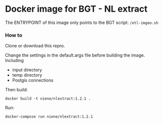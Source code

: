 # Docker image for BGT - NL extract

The ENTRYPOINT of this image only points to the BGT script: `/etl-imgeo.sh` 

### How to

Clone or download this repro. 

Change the settings in the default.args file before building the image.
Including 
  - input directory
  - temp directory 
  - Postgis connections

Then build: 

    docker build -t niene/nlextract:1.2.1 . 
  
Run: 

    docker-compose run niene/nlextract:1.2.1 
  
